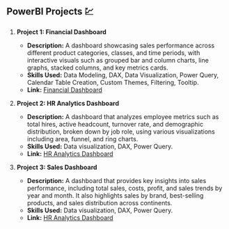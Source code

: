 
## PowerBI Projects 💹

1. **Project 1: Financial Dashboard**
   - **Description:** A dashboard showcasing sales performance across different product categories, classes, and time periods, with interactive visuals such as grouped bar and column charts, line graphs, stacked columns, and key metrics cards.
   - **Skills Used:** Data Modeling, DAX, Data Visualization, Power Query, Calendar Table Creation, Custom Themes, Filtering, Tooltip.
   - **Link:** [Financial Dashboard](./projects/powerbi-projects/project1)  

2. **Project 2: HR Analytics Dashboard**
   - **Description:** A dashboard that analyzes employee metrics such as total hires, active headcount, turnover rate, and demographic distribution, broken down by job role, using various visualizations including area, funnel, and ring charts.
   - **Skills Used:** Data visualization, DAX, Power Query.
   - **Link:** [HR Analytics Dashboard](./projects/powerbi-projects/project2)  

3. **Project 3: Sales Dashboard**
   - **Description:** A dashboard that provides key insights into sales performance, including total sales, costs, profit, and sales trends by year and month. It also highlights sales by brand, best-selling products, and sales distribution across continents.
   - **Skills Used:** Data visualization, DAX, Power Query.
   - **Link:** [HR Analytics Dashboard](./projects/powerbi-projects/project3)  